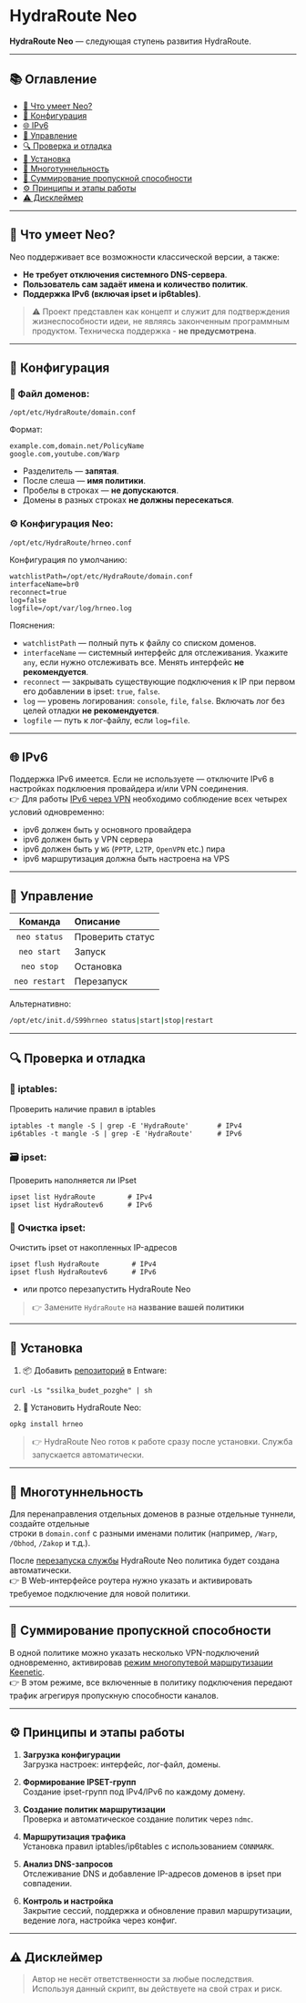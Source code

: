 # HydraRoute Neo

**HydraRoute Neo** — следующая ступень развития HydraRoute.

---

## 📚 Оглавление

- [🚀 Что умеет Neo?](#-что-умеет-neo)
- [📁 Конфигурация](#-конфигурация)
- [🌐 IPv6](#-ipv6)
- [🔧 Управление](#-управление)
- [🔍 Проверка и отладка](#-проверка-и-отладка)
- [💾 Установка](#-установка)
- [🔀 Многотуннельность](#-многотуннельность)
- [🧬 Суммирование пропускной способности](#-суммирование-пропускной-способности)
- [⚙️ Принципы и этапы работы](#️-принципы-и-этапы-работы)
- [⚠️ Дисклеймер](#️-дисклеймер)

---

## 🚀 Что умеет Neo?

Neo поддерживает все возможности классической версии, а также:

- **Не требует отключения системного DNS-сервера**.
- **Пользователь сам задаёт имена и количество политик**.
- **Поддержка IPv6 (включая ipset и ip6tables)**.

> ⚠️ Проект представлен как концепт и служит для подтверждения жизнеспособности идеи, не являясь законченным программным продуктом.
> Техническа поддержка - **не предусмотрена**.

---

## 📁 Конфигурация

### 📄 Файл доменов:  
`/opt/etc/HydraRoute/domain.conf`

Формат:
```text
example.com,domain.net/PolicyName
google.com,youtube.com/Warp
```

- Разделитель — **запятая**.
- После слеша — **имя политики**.
- Пробелы в строках — **не допускаются**.
- Домены в разных строках **не должны пересекаться**.

### ⚙️ Конфигурация Neo:  
`/opt/etc/HydraRoute/hrneo.conf`

Конфигурация по умолчанию:
```
watchlistPath=/opt/etc/HydraRoute/domain.conf
interfaceName=br0
reconnect=true
log=false
logfile=/opt/var/log/hrneo.log
```

Пояснения:
- `watchlistPath` — полный путь к файлу со списком доменов.
- `interfaceName` — системный интерфейс для отслеживания. Укажите `any`, если нужно отслеживать все. Менять интерфейс **не рекомендуется**.
- `reconnect` — закрывать существующие подключения к IP при первом его добавлении в ipset: `true`, `false`.
- `log` — уровень логирования: `console`, `file`, `false`. Включать лог без целей отладки **не рекомендуется**.
- `logfile` — путь к лог-файлу, если `log=file`.

---

## 🌐 IPv6

Поддержка IPv6 имеется.
Если не используете — отключите IPv6 в настройках подклюения провайдера и/или VPN соединения.  
👉 Для работы [IPv6 через VPN](https://yandex.ru/search/?text=Для+работы+IPv6+через+VPN&clid=6799014&banerid=6500000000&win=672&lr=79) необходимо соблюдение всех четырех условий одновременно:  
- ipv6 должен быть у основного провайдера
- ipv6 должен быть у VPN сервера
- ipv6 должен быть у `WG` (`PPTP`, `L2TP`, `OpenVPN` etc.) пира
- ipv6 маршрутизация должна быть настроена на VPS

---

## 🔧 Управление

| Команда       | Описание         |
|:-------------:|:-----------------|
| `neo status`  | Проверить статус |
| `neo start`   | Запуск           |
| `neo stop`    | Остановка        |
| `neo restart` | Перезапуск       |

Альтернативно:
```sh
/opt/etc/init.d/S99hrneo status|start|stop|restart
```

---

## 🔍 Проверка и отладка

### 🚦 iptables:

Проверить наличие правил в iptables
```
iptables -t mangle -S | grep -E 'HydraRoute'       # IPv4
ip6tables -t mangle -S | grep -E 'HydraRoute'      # IPv6
```

### 🗃️ ipset:

Проверить наполняется ли IPset
```
ipset list HydraRoute        # IPv4
ipset list HydraRoutev6      # IPv6
```

### 🧹 Очистка ipset:

Очистить ipset от накопленных IP-адресов
```
ipset flush HydraRoute        # IPv4
ipset flush HydraRoutev6      # IPv6
```
  - или протсо перезапустить HydraRoute Neo

> 👉 Замените `HydraRoute` на **название вашей политики**

---

## 💾 Установка

1. 📦 Добавить [репозиторий](https://ground-zerro.github.io/release/) в Entware:
```
curl -Ls "ssilka_budet_pozghe" | sh
```

2. 🚀 Установить HydraRoute Neo:
```
opkg install hrneo
```

> 👉 HydraRoute Neo готов к работе сразу после установки. Служба запускается автоматически.

---

## 🔀 Многотуннельность

Для перенаправления отдельных доменов в разные отдельные туннели, создайте отдельные  
строки в `domain.conf` с разными именами политик (например, `/Warp`, `/Obhod`, `/Zakop` и т.д.).

После [перезапуска службы](#-управление) HydraRoute Neo политика будет создана автоматически.  
👉 В Web-интерфейсе роутера нужно указать и активировать требуемое подключение для новой политики.

---

## 🧬 Суммирование пропускной способности

В одной политике можно указать несколько VPN-подключений одновременно, активировав [режим многопутевой маршрутизации Keenetic](https://help.keenetic.com/hc/ru/articles/7490633500572-Многопутевая-передача-суммирование-пропускной-способности-нескольких-интернет-соединений).  
👉 В этом режиме, все включенные в политику подключения передают трафик агрегируя пропускную способности каналов.

---

## ⚙️ Принципы и этапы работы

1. **Загрузка конфигурации**  
   Загрузка настроек: интерфейс, лог-файл, домены.

2. **Формирование IPSET-групп**  
   Создание ipset-групп под IPv4/IPv6 по каждому домену.

3. **Создание политик маршрутизации**  
   Проверка и автоматическое создание политик через `ndmc`.

4. **Маршрутизация трафика**  
   Установка правил iptables/ip6tables с использованием `CONNMARK`.

5. **Анализ DNS-запросов**  
   Отслеживание DNS и добавление IP-адресов доменов в ipset при совпадении.

6. **Контроль и настройка**  
   Закрытие сессий, поддержка и обновление правил маршрутизации, ведение лога, настройка через конфиг.

---

## ⚠️ Дисклеймер

> Автор не несёт ответственности за любые последствия. Используя данный скрипт, вы действуете на свой страх и риск.
